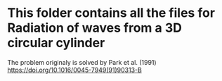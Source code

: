# This folder contains all the files for Radiation of waves from a 3D circular cylinder
The problem originaly is solved by Park et al. (1991) https://doi.org/10.1016/0045-7949(91)90313-B
